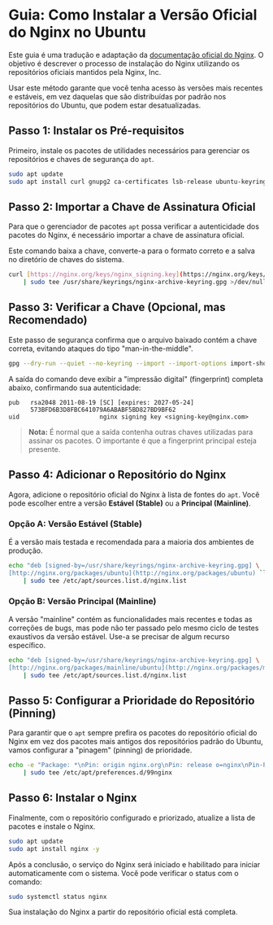 # Guia: Como Instalar a Versão Oficial do Nginx no Ubuntu

Este guia é uma tradução e adaptação da [documentação oficial do Nginx](https://nginx.org/en/linux_packages.html#Ubuntu). O objetivo é descrever o processo de instalação do Nginx utilizando os repositórios oficiais mantidos pela Nginx, Inc.

Usar este método garante que você tenha acesso às versões mais recentes e estáveis, em vez daquelas que são distribuídas por padrão nos repositórios do Ubuntu, que podem estar desatualizadas.

## Passo 1: Instalar os Pré-requisitos

Primeiro, instale os pacotes de utilidades necessários para gerenciar os repositórios e chaves de segurança do `apt`.

```bash
sudo apt update
sudo apt install curl gnupg2 ca-certificates lsb-release ubuntu-keyring -y
```

## Passo 2: Importar a Chave de Assinatura Oficial

Para que o gerenciador de pacotes `apt` possa verificar a autenticidade dos pacotes do Nginx, é necessário importar a chave de assinatura oficial.

Este comando baixa a chave, converte-a para o formato correto e a salva no diretório de chaves do sistema.

```bash
curl [https://nginx.org/keys/nginx_signing.key](https://nginx.org/keys/nginx_signing.key) | gpg --dearmor \
    | sudo tee /usr/share/keyrings/nginx-archive-keyring.gpg >/dev/null
```

## Passo 3: Verificar a Chave (Opcional, mas Recomendado)

Este passo de segurança confirma que o arquivo baixado contém a chave correta, evitando ataques do tipo "man-in-the-middle".

```bash
gpg --dry-run --quiet --no-keyring --import --import-options import-show /usr/share/keyrings/nginx-archive-keyring.gpg
```

A saída do comando deve exibir a "impressão digital" (fingerprint) completa abaixo, confirmando sua autenticidade:

```
pub   rsa2048 2011-08-19 [SC] [expires: 2027-05-24]
      573BFD6B3D8FBC641079A6ABABF5BD827BD9BF62
uid                      nginx signing key <signing-key@nginx.com>
```

> **Nota:** É normal que a saída contenha outras chaves utilizadas para assinar os pacotes. O importante é que a fingerprint principal esteja presente.

## Passo 4: Adicionar o Repositório do Nginx

Agora, adicione o repositório oficial do Nginx à lista de fontes do `apt`. Você pode escolher entre a versão **Estável (Stable)** ou a **Principal (Mainline)**.

### Opção A: Versão Estável (Stable)

É a versão mais testada e recomendada para a maioria dos ambientes de produção.

```bash
echo "deb [signed-by=/usr/share/keyrings/nginx-archive-keyring.gpg] \
[http://nginx.org/packages/ubuntu](http://nginx.org/packages/ubuntu) `lsb_release -cs` nginx" \
    | sudo tee /etc/apt/sources.list.d/nginx.list
```

### Opção B: Versão Principal (Mainline)

A versão "mainline" contém as funcionalidades mais recentes e todas as correções de bugs, mas pode não ter passado pelo mesmo ciclo de testes exaustivos da versão estável. Use-a se precisar de algum recurso específico.

```bash
echo "deb [signed-by=/usr/share/keyrings/nginx-archive-keyring.gpg] \
[http://nginx.org/packages/mainline/ubuntu](http://nginx.org/packages/mainline/ubuntu) `lsb_release -cs` nginx" \
    | sudo tee /etc/apt/sources.list.d/nginx.list
```

## Passo 5: Configurar a Prioridade do Repositório (Pinning)

Para garantir que o `apt` sempre prefira os pacotes do repositório oficial do Nginx em vez dos pacotes mais antigos dos repositórios padrão do Ubuntu, vamos configurar a "pinagem" (pinning) de prioridade.

```bash
echo -e "Package: *\nPin: origin nginx.org\nPin: release o=nginx\nPin-Priority: 900\n" \
    | sudo tee /etc/apt/preferences.d/99nginx
```

## Passo 6: Instalar o Nginx

Finalmente, com o repositório configurado e priorizado, atualize a lista de pacotes e instale o Nginx.

```bash
sudo apt update
sudo apt install nginx -y
```

Após a conclusão, o serviço do Nginx será iniciado e habilitado para iniciar automaticamente com o sistema. Você pode verificar o status com o comando:

```bash
sudo systemctl status nginx
```

Sua instalação do Nginx a partir do repositório oficial está completa.
